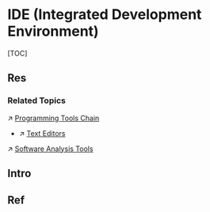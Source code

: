 # IDE (Integrated Development Environment)

[TOC]



## Res
### Related Topics
↗ [Programming Tools Chain](../../../../🔑%20CS%20Core/👩‍💻%20Programming%20Methodology%20and%20Languages/🛠️%20Programming%20Tools%20Chain/Programming%20Tools%20Chain.md)
- ↗ [Text Editors](../../../../🔑%20CS%20Core/👩‍💻%20Programming%20Methodology%20and%20Languages/🛠️%20Programming%20Tools%20Chain/Text%20Editors/Text%20Editors.md)

↗ [Software Analysis Tools](../../../../CyberSecurity/☠️%20Kill%20Chain/Software%20Analysis%20Tools/Software%20Analysis%20Tools.md)



## Intro


## Ref

